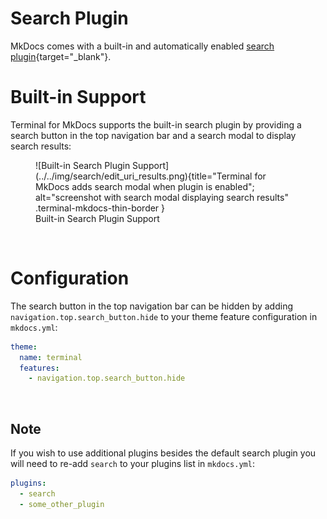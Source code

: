 # Search Plugin
MkDocs comes with a built-in and automatically enabled [search plugin]{target="_blank"}.  

[search plugin]: https://www.mkdocs.org/user-guide/configuration/#search

# Built-in Support
Terminal for MkDocs supports the built-in search plugin by providing a search button in the top navigation bar and a search modal to display search results:

<section markdown>
<figure markdown>
![Built-in Search Plugin Support](../../img/search/edit_uri_results.png){title="Terminal for MkDocs adds search modal when plugin is enabled"; alt="screenshot with search modal displaying search results" .terminal-mkdocs-thin-border }
<figcaption>Built-in Search Plugin Support</figcaption>
</figure>
</section>
<br>


# Configuration
The search button in the top navigation bar can be hidden by adding `navigation.top.search_button.hide` to your theme feature configuration in `mkdocs.yml`:

```yaml
theme:
  name: terminal
  features:
    - navigation.top.search_button.hide
```

<br>

## Note
If you wish to use additional plugins besides the default search plugin you will need to re-add `search` to your plugins list in `mkdocs.yml`:

```yaml
plugins:
  - search
  - some_other_plugin
```